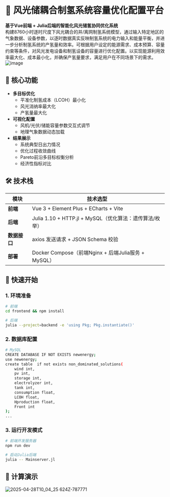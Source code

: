 # 🌱 风光储耦合制氢系统容量优化配置平台

**基于Vue前端 + Julia后端的智能化风光储氢协同优化系统**  
构建8760小时逐时尺度下风光耦合的并/离网制氢系统模型，通过输入特定地区的气象数据、设备参数，以逐时数据真实反映制氢系统的电力输入和能量平衡，并进一步分析制氢系统的产氢量和效率。可根据用户设定的能源需求、成本预算、容量约束等条件，对风光发电设备和制氢设备的容量进行优化配置。以实现能源利用效率最大化、成本最小化，并确保产氢量要求，满足用户在不同场景下的需求。
![image](https://github.com/user-attachments/assets/149f9e91-747a-4f94-9415-f5306c466dd4)


## 🌟 核心功能
- **多目标优化**  
  - 平准化制氢成本（LCOH）最小化  
  - 风光消纳率最大化  
  - 产氢量最大化  
- **可视化配置**  
  - 风机/光伏/储能容量参数交互式调节  
  - 地理气象数据动态加载 
- **结果展示**
  - 系统典型日出力情况
  - 优化过程收敛曲线  
  - Pareto前沿多目标权衡分析  
  - 经济性指标对比

## 🛠️ 技术栈
| 模块          | 技术选型                                                                 |
|---------------|--------------------------------------------------------------------------|
| **前端**      | Vue 3 + Element Plus + ECharts + Vite                                   |
| **后端**      | Julia 1.10 + HTTP.jl + MySQL（优化算法：遗传算法/枚举）               |
| **数据接口**  | axios 发送请求 + JSON Schema 校验                                          |
| **部署**      | Docker Compose（前端Nginx + 后端Julia服务 + MySQL）                     |

## 🚀 快速开始

### 1. 环境准备
```bash
# 前端
cd frontend && npm install

# 后端
julia --project=backend -e 'using Pkg; Pkg.instantiate()'
```
### 2. 数据库配置
```bash
# MySQL
CREATE DATABASE IF NOT EXISTS newenergy;
use newenergy;
create table  if not exists non_dominated_solutions(
	wind int,
	pv int,
	storage int, 
	electrolyzer int,
	tank int,
	consumption float,
	LCOH float,
	Hproduction float,
	Front int 
);
...
```
### 3. 运行开发模式
```bash
# 前端开发服务器
npm run dev

# 启动Julia后端
julia -- Mainserver.jl
```
## 📜 计算演示
![2025-04-28T10_04_25 624Z-787771](https://github.com/user-attachments/assets/99ce4e9c-686b-4e69-8662-83d95fefd07e)
